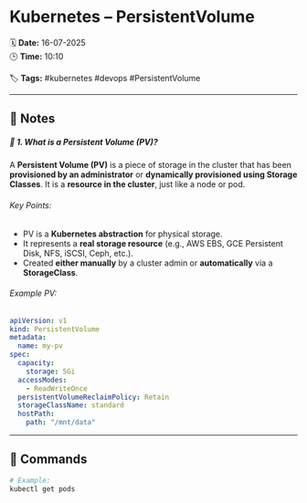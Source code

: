 # Kubernetes – PersistentVolume

🗓️ **Date:** 16-07-2025  
🕒 **Time:** 10:10  

🏷️ **Tags:** #kubernetes #devops #PersistentVolume  

---

## 📝 Notes

##### 🧱 1. What is a Persistent Volume (PV)?

A **Persistent Volume (PV)** is a piece of storage in the cluster that has been **provisioned by an administrator** or **dynamically provisioned using Storage Classes**. It is a **resource in the cluster**, just like a node or pod.

###### Key Points:

- PV is a **Kubernetes abstraction** for physical storage.
- It represents a **real storage resource** (e.g., AWS EBS, GCE Persistent Disk, NFS, iSCSI, Ceph, etc.).
- Created **either manually** by a cluster admin or **automatically** via a **StorageClass**.

###### Example PV:
```yaml
apiVersion: v1
kind: PersistentVolume
metadata:
  name: my-pv
spec:
  capacity:
    storage: 5Gi
  accessModes:
    - ReadWriteOnce
  persistentVolumeReclaimPolicy: Retain
  storageClassName: standard
  hostPath:
    path: "/mnt/data"
```

---

## 🧾 Commands

```bash
# Example:
kubectl get pods
```

